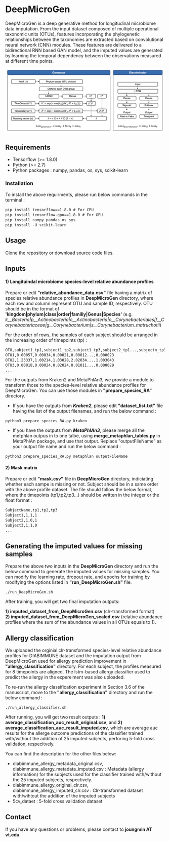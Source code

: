 # DeepMicroGen
DeepMicroGen is a deep generative method for longitudinal microbiome data imputation. From the input dataset composed of multiple operational taxonomic units (OTUs), features incorporating the phylogenetic relationships between the taxonomies are extracted based on convolutional neural network (CNN) modules. These features are delivered to a bidirectional RNN based GAN model, and the imputed values are generated by learning the temporal dependency between the observations measured at different time points.

![Figure](https://github.com/joungmin-choi/DeepMicroGen/blob/main/fig_architecture.png?raw=true)

## Requirements
* Tensorflow (>= 1.8.0)
* Python (>= 2.7)
* Python packages : numpy, pandas, os, sys, scikit-learn

### Installation
To install the above requirments, please run below commands in the terminal :
```
pip install tensorflow==1.8.0 # For CPU
pip install tensorflow-gpu==1.8.0 # For GPU
pip install numpy pandas os sys
pip install -U scikit-learn
```

## Usage
Clone the repository or download source code files.

## Inputs
#### 1) Longituindal microbiome species-level relative abundance profiles
Prepare or edit **"relative_abundance_data.csv"** file having a matrix of species relative abundance profiles in **DeepMicroGen** directory, where each row and column represent OTU and sample ID, respectively. OTU should be in the format of **'kingdom|phylum|class|order|familiy|Genus|Species'** 
(e.g. *k__Bacteria|p__Actinobacteria|c__Actinobacteria|o__Corynebacteriales|f__Corynebacteriaceae|g__Corynebacterium|s__Corynebacterium_matruchotii*)

For the order of rows, the samples of each subject should be arranged in the increasing order of timepoints (tp) :

```
OTU,subject1_tp1,subject1_tp2,subject1_tp3,subject2_tp1...,subjectn_tp3
OTU1,0.00057,0.00034,0.00021,0.00012...,0.000023
OTU2,1.23337,1.00214,1.03028,2.02034...,1.003043
OTU3,0.00018,0.00024,0.02024,0.01011...,0.000029
...
```
For the outputs from Kraken2 and MetaPhlAn3, we provide a module to transform those to the species-level relative abundance profiles for DeepMicroGen. You can use those modules in **"prepare_species_RA"** directory.

* If you have the outputs from ***Kraken2***, please edit **"dataset_list.txt"** file having the list of the output filenames, and run the below command :
```
python3 prepare_species_RA.py kraken
```

* If you have the outputs from ***MetaPhlAn3***, please merge all the metphlan outpus in to one talbe, using **merge_metaphlan_tables.py** in MetaPhlAn package, and use that output. Replace "outputFileName" as your output file name and run the below command : 
```
python3 prepare_species_RA.py metaphlan outputFileName
```

#### 2) Mask matrix 
Prepare or edit **"mask.csv"** file in **DeepMicroGen** directory, indiciating whether each sampe is missing or not. Subject should be in a same order with the above profile dataset. The file should follow the below format, where the timepoints (tp1,tp2,tp3...) should be written in the integer or the float format :
```
SubjectName,tp1,tp2,tp3
Subject1,1,1,1
Subject2,1,0,1
Subject3,1,1,0
...
```

## Generating the imputed values for missing samples
Prepare the above two inputs in the **DeepMicroGen** directory and run the below command to generate the imputed values for missing samples. You can modify the learning rate, dropout rate, and epochs for training by modifying the options listed in **"run_DeepMicroGen.sh"** file.
```
./run_DeepMicroGen.sh
```

After training, you will get two final imputation outputs:  

**1) imputed_dataset_from_DeepMicroGen.csv** (clr-transformed format)  
**2) imputed_dataset_from_DeepMicroGen_scaled.csv** (relative abundance profiles where the sum of the abundance values in all OTUs equals to 1).

## Allergy classification ##
We uploaded the orginial clr-transformed species-level relative abundance profiles for DIABIMMUNE dataset and the imputation output from DeepMicroGen used for allergy prediction improvement in **"allergy_classification"** directory. For each subject, the profiles measured for 8 timepoints are aligned. The lstm-based allergy classifier used to predict the allergy in the expereiment was also uploaded. 

To re-run the allergy classification experiment in Section 3.6 of the manuscript, move to the **"allergy_classification"** directory and run the below command :
```
./run_allergy_classifier.sh
```

After running, you will get two result outputs : 
**1) average_classification_auc_result_original.csv**, and **2) average_classification_auc_result_imputed.csv**, which are average auc results for the allerge outcome predictions of the classifier trained with/without the addition of 25 imputed subjects, perforing 5-fold cross validation, respecitvely.

You can find the description for the other files below:
* diabimmune_allergy_metadata_original.csv, diabimmune_allergy_metadata_imputed.csv : Metadata (allergy information) for the subjects used for the classifier trained with/without the 25 imputed subjects, respectively.
* diabimmune_allergy_original_clr.csv, diabimmune_allergy_imputed_clr.csv : Clr-transformed dataset with/wihtout the addition of the imputed subjects
* 5cv_dataet : 5-fold cross validation dataset

## Contact
If you have any questions or problems, please contact to **joungmin AT vt.edu**.


